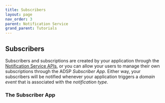 ```yaml
---
title: Subscribers
layout: page
nav_order: 3
parent: Notification Service
grand_parent: Tutorials
---
```


## Subscribers

Subscribers and subscriptions are created by your application through the [Notification Service APIs](https://api.adsp-uat.alberta.ca/autotest/?urls.primaryName=Notification%20service), or you can allow your users to manage their own subscriptions through the ADSP _Subscriber App_. Either way, your subscribers will be notified whenever your application triggers a _domain event_ that is associated with the _notification type_.

### The Subscriber App
